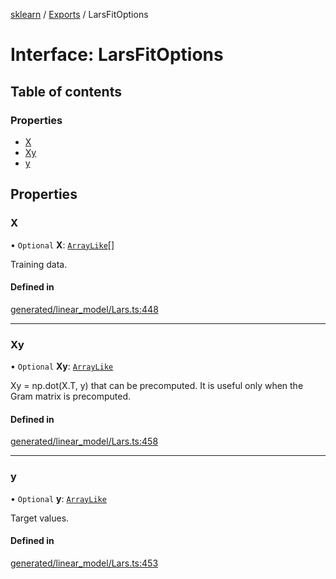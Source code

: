 [sklearn](../readme.md) / [Exports](../modules.md) / LarsFitOptions

# Interface: LarsFitOptions

## Table of contents

### Properties

- [X](LarsFitOptions.md#x)
- [Xy](LarsFitOptions.md#xy)
- [y](LarsFitOptions.md#y)

## Properties

### X

• `Optional` **X**: [`ArrayLike`](../modules.md#arraylike)[]

Training data.

#### Defined in

[generated/linear_model/Lars.ts:448](https://github.com/transitive-bullshit/scikit-learn-ts/blob/367336a/packages/sklearn/src/generated/linear_model/Lars.ts#L448)

___

### Xy

• `Optional` **Xy**: [`ArrayLike`](../modules.md#arraylike)

Xy = np.dot(X.T, y) that can be precomputed. It is useful only when the Gram matrix is precomputed.

#### Defined in

[generated/linear_model/Lars.ts:458](https://github.com/transitive-bullshit/scikit-learn-ts/blob/367336a/packages/sklearn/src/generated/linear_model/Lars.ts#L458)

___

### y

• `Optional` **y**: [`ArrayLike`](../modules.md#arraylike)

Target values.

#### Defined in

[generated/linear_model/Lars.ts:453](https://github.com/transitive-bullshit/scikit-learn-ts/blob/367336a/packages/sklearn/src/generated/linear_model/Lars.ts#L453)

